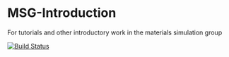 # MSG-Introduction
For tutorials and other introductory work in the materials simulation group

[![Build Status](https://travis-ci.org/mlnprice/MSG-Introduction.svg?branch=dev)](https://travis-ci.org/mlnprice/MSG-Introduction)
